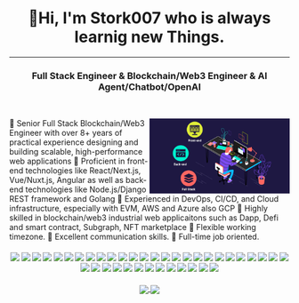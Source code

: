 <h1 align="center">👋Hi, I'm Stork007 who is always learnig new Things.</h1>
<hr />
<h3 align="center"> Full Stack Engineer & Blockchain/Web3 Engineer & AI Agent/Chatbot/OpenAI </h3>

<br />

<p><img align="right" width="50%" src="fullstack.gif" alt="Stork007" /></p>

<p>
🔹 Senior Full Stack Blockchain/Web3 Engineer with over 8+ years of practical experience designing and building scalable, high-performance web applications
🔹 Proficient in front-end technologies like React/Next.js, Vue/Nuxt.js, Angular as well as back-end technologies like Node.js/Django REST framework and Golang
🔹 Experienced in DevOps, CI/CD, and Cloud infrastructure, especially with EVM, AWS and Azure also GCP
🔹 Highly skilled in blockchain/web3 industrial web applicaitons such as Dapp, Defi and smart contract, Subgraph, NFT marketplace
🔹 Flexible working timezone.
🔹 Excellent communication skills.
🔹 Full-time job oriented.
</p>

####      <div align="center">![](https://img.shields.io/badge/React-blue) ![](https://img.shields.io/badge/Next.js-blue) ![](https://img.shields.io/badge/Angular-blue) ![](https://img.shields.io/badge/Vue.js-blue) ![](https://img.shields.io/badge/TailwindCSS-blue) ![](https://img.shields.io/badge/AntDesign-blue) ![](https://img.shields.io/badge/MaterialUI-blue) ![](https://img.shields.io/badge/CleanUI-blue) ![](https://img.shields.io/badge/UI/UX-blue) ![](https://img.shields.io/badge/ReactNative-blue) ![](https://img.shields.io/badge/PHP-blue) ![](https://img.shields.io/badge/Laravel-blue) ![](https://img.shields.io/badge/WordPress-yellow) ![](https://img.shields.io/badge/Shopify-yellow) ![](https://img.shields.io/badge/Bubble.io-yellow) ![](https://img.shields.io/badge/Node.js-green) ![](https://img.shields.io/badge/ExpressJs-green) ![](https://img.shields.io/badge/NestJs-green)  ![](https://img.shields.io/badge/Golang-green) ![](https://img.shields.io/badge/TypeScript-green) ![](https://img.shields.io/badge/JavaScript-green) ![](https://img.shields.io/badge/MERNStack-green) ![](https://img.shields.io/badge/AI-red) ![](https://img.shields.io/badge/MachineLearning-red) ![](https://img.shields.io/badge/OpenAI-red) ![](https://img.shields.io/badge/ChatGPT-red) ![](https://img.shields.io/badge/LLM-red) ![](https://img.shields.io/badge/LangChain-red) ![](https://img.shields.io/badge/AIChatBot-red) ![](https://img.shields.io/badge/GenerativeAI-red) ![](https://img.shields.io/badge/Python-red) ![](https://img.shields.io/badge/Django-red) ![](https://img.shields.io/badge/pinescript-brown) ![](https://img.shields.io/badge/TradingView-brown) ![](https://img.shields.io/badge/Tradingbot-brown) ![](https://img.shields.io/badge/MySQL-purple) ![](https://img.shields.io/badge/MongoDB-purple) ![](https://img.shields.io/badge/PostgreSQL-purple) ![](https://img.shields.io/badge/Oracle-purple)</div>

<p align="center">
  <a href="https://github.com/zinping/github-readme-stats">
    <img height=200 align="center" src="https://github-readme-stats.vercel.app/api?username=zinping&show_icons=true&theme=radical&card_width=350&rank_icon=github" />
  </a>
  <a href="https://github.com/zinping/convoychat">
    <img height=200 align="center" src="https://github-readme-stats.vercel.app/api/top-langs?username=ffflabs&layout=compact&langs_count=8&card_width=350&theme=radical" />
  </a>
</p>
</p>
